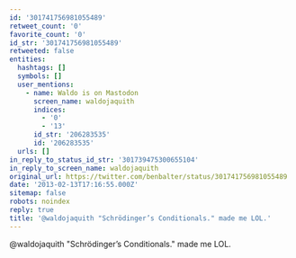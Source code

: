 ```yaml
---
id: '301741756981055489'
retweet_count: '0'
favorite_count: '0'
id_str: '301741756981055489'
retweeted: false
entities:
  hashtags: []
  symbols: []
  user_mentions:
    - name: Waldo is on Mastodon
      screen_name: waldojaquith
      indices:
        - '0'
        - '13'
      id_str: '206283535'
      id: '206283535'
  urls: []
in_reply_to_status_id_str: '301739475300655104'
in_reply_to_screen_name: waldojaquith
original_url: https://twitter.com/benbalter/status/301741756981055489
date: '2013-02-13T17:16:55.000Z'
sitemap: false
robots: noindex
reply: true
title: '@waldojaquith "Schrödinger’s Conditionals." made me LOL.'
---
```


@waldojaquith "Schrödinger’s Conditionals." made me LOL.